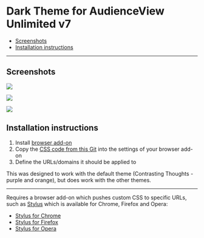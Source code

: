 # Dark Theme for AudienceView Unlimited v7

- [Screenshots](#screenshots "Screenshots")
- [Installation instructions](#installation "Installation instructions")

------------


<a name="screenshots"></a>
## Screenshots
![](https://i.imgur.com/nHrla50.jpg)

![](https://i.imgur.com/ARjpy8T.jpg)

![](https://i.imgur.com/AAAEjHq.jpg)

<a name="installation"></a>
## Installation instructions 
1. Install [browser add-on](#addon "browser add-on")
2. Copy the [CSS code from this Git](https://github.com/tomwatney/AV-Dark-Theme/blob/master/av-v7-dark-theme.css "CSS code from this Git") into the settings of your browser add-on
3. Define the URLs/domains it should be applied to

This was designed to work with the default theme (Contrasting Thoughts - purple and orange), but does work with the other themes. 

------------

<a name="addon"></a>Requires a browser add-on which pushes custom CSS to specific URLs, such as [Stylus](https://add0n.com/stylus.html "Stylus") which is available for Chrome, Firefox and Opera:
- [Stylus for Chrome](https://chrome.google.com/webstore/detail/stylus/clngdbkpkpeebahjckkjfobafhncgmne "Stylus for Chrome")
- [Stylus for Firefox](https://addons.mozilla.org/firefox/addon/styl-us/ "Stylus for Firefox")
- [Stylus for Opera](https://addons.opera.com/extensions/details/stylus/ "Stylus for Opera")





